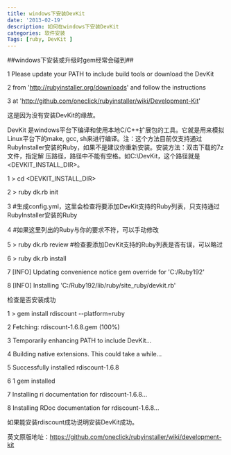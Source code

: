 ```yaml
---
title: windows下安装DevKit
date: '2013-02-19'
description: 如何在windows下安装DevKit
categories: 软件安装
Tags: [ruby, DevKit ]
---
```


##windows下安装或升级时gem经常会碰到##

1	Please update your PATH to include build tools or download the DevKit

2	from 'http://rubyinstaller.org/downloads' and follow the instructions

3	at 'http://github.com/oneclick/rubyinstaller/wiki/Development-Kit'

这是因为没有安装DevKit的缘故。

DevKit 是windows平台下编译和使用本地C/C++扩展包的工具。它就是用来模拟Linux平台下的make, gcc, sh来进行编译。注：这个方法目前仅支持通过RubyInstaller安装的Ruby，如果不是建议你重新安装。安装方法：双击下载的7z文件，指定解 压路径，路径中不能有空格。如C:\DevKit，这个路径就是<DEVKIT_INSTALL_DIR>。

1	> cd <DEVKIT_INSTALL_DIR>

2	> ruby dk.rb init

3	#生成config.yml，这里会检查将要添加DevKit支持的Ruby列表，只支持通过RubyInstaller安装的Ruby

4	#如果这里列出的Ruby与你的要求不符，可以手动修改

5	> ruby dk.rb review  #检查要添加DevKit支持的Ruby列表是否有误，可以略过

6	> ruby dk.rb install

7	[INFO] Updating convenience notice gem override for 'C:/Ruby192'

8	[INFO] Installing 'C:/Ruby192/lib/ruby/site_ruby/devkit.rb'

检查是否安装成功

1	> gem install rdiscount --platform=ruby

2	Fetching: rdiscount-1.6.8.gem (100%)

3	Temporarily enhancing PATH to include DevKit...

4	Building native extensions.  This could take a while...

5	Successfully installed rdiscount-1.6.8

6	1 gem installed

7	Installing ri documentation for rdiscount-1.6.8...

8	Installing RDoc documentation for rdiscount-1.6.8...

如果能安装rdiscount成功说明安装DevKit成功。

英文原版地址：https://github.com/oneclick/rubyinstaller/wiki/development-kit